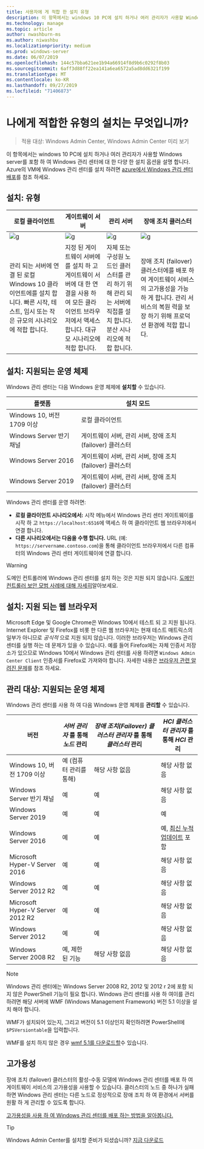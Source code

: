 ```yaml
---
title: 사용자에 게 적합 한 설치 유형
description: 이 항목에서는 windows 10 PC에 설치 하거나 여러 관리자가 사용할 Windows server를 포함 하 여 Windows 관리 센터에 대 한 다양 한 설치 옵션을 설명 합니다.
ms.technology: manage
ms.topic: article
author: nwashburn-ms
ms.author: niwashbu
ms.localizationpriority: medium
ms.prod: windows-server
ms.date: 06/07/2019
ms.openlocfilehash: 144c57bba621ee1b94a66914f8d9b6c0292f8b03
ms.sourcegitcommit: 6aff3d88ff22ea141a6ea6572a5ad8dd6321f199
ms.translationtype: MT
ms.contentlocale: ko-KR
ms.lasthandoff: 09/27/2019
ms.locfileid: "71406873"
---
```

# <a name="what-type-of-installation-is-right-for-you"></a>나에게 적합한 유형의 설치는 무엇입니까?

>적용 대상: Windows Admin Center, Windows Admin Center 미리 보기

이 항목에서는 windows 10 PC에 설치 하거나 여러 관리자가 사용할 Windows server를 포함 하 여 Windows 관리 센터에 대 한 다양 한 설치 옵션을 설명 합니다. Azure의 VM에 Windows 관리 센터를 설치 하려면 [azure에서 Windows 관리 센터 배포](../azure/deploy-wac-in-azure.md)를 참조 하세요.

## <a name="installation-types"></a>설치: 유형

| 로컬 클라이언트                                | 게이트웨이 서버                                  | 관리 서버                               | 장애 조치 클러스터                           |
|---------------------------------------------|-------------------------------------------------|----------------------------------------------|--------------------------------------------|
| ![g](../media/deployment-options/W10.PNG) | ![g](../media/deployment-options/gateway.PNG) | ![g](../media/deployment-options/node.PNG) | ![g](../media/deployment-options/HA.png) |
| 관리 되는 서버에 연결 된 로컬 Windows 10 클라이언트에를 설치 합니다.  빠른 시작, 테스트, 임시 또는 작은 규모의 시나리오에 적합 합니다. |지정 된 게이트웨이 서버에를 설치 하 고 게이트웨이 서버에 대 한 연결을 사용 하 여 모든 클라이언트 브라우저에서 액세스 합니다.  대규모 시나리오에 적합 합니다. | 자체 또는 구성원 노드인 클러스터를 관리 하기 위해 관리 되는 서버에 직접를 설치 합니다.  분산 시나리오에 적합 합니다. | 장애 조치 (failover) 클러스터에를 배포 하 여 게이트웨이 서비스의 고가용성을 가능 하 게 합니다. 관리 서비스의 복원 력을 보장 하기 위해 프로덕션 환경에 적합 합니다. |

## <a name="installation-supported-operating-systems"></a>설치: 지원되는 운영 체제

Windows 관리 센터는 다음 Windows 운영 체제에 **설치할** 수 있습니다.

| **플랫폼**                       | **설치 모드** |
| -----------------------------------| --------------------- |
| Windows 10, 버전 1709 이상  | 로컬 클라이언트 |
| Windows Server 반기 채널 | 게이트웨이 서버, 관리 서버, 장애 조치 (failover) 클러스터 |
| Windows Server 2016                | 게이트웨이 서버, 관리 서버, 장애 조치 (failover) 클러스터 |
| Windows Server 2019                | 게이트웨이 서버, 관리 서버, 장애 조치 (failover) 클러스터 |

Windows 관리 센터를 운영 하려면:

- **로컬 클라이언트 시나리오에서:** 시작 메뉴에서 Windows 관리 센터 게이트웨이를 시작 하 고 `https://localhost:6516`에 액세스 하 여 클라이언트 웹 브라우저에서 연결 합니다.
- **다른 시나리오에서는 다음을 수행 합니다.** URL (예: `https://servername.contoso.com`)을 통해 클라이언트 브라우저에서 다른 컴퓨터의 Windows 관리 센터 게이트웨이에 연결 합니다.

> [!WARNING]
> 도메인 컨트롤러에 Windows 관리 센터를 설치 하는 것은 지원 되지 않습니다. [도메인 컨트롤러 보안 모범 사례에 대해 자세히](https://docs.microsoft.com/windows-server/identity/ad-ds/plan/security-best-practices/securing-domain-controllers-against-attack)알아보세요. 

## <a name="installation-supported-web-browsers"></a>설치: 지원 되는 웹 브라우저

Microsoft Edge 및 Google Chrome은 Windows 10에서 테스트 되 고 지원 됩니다. Internet Explorer 및 Firefox를 비롯 한 다른 웹 브라우저는 현재 테스트 매트릭스의 일부가 아니므로 *공식적* 으로 지원 되지 않습니다. 이러한 브라우저는 Windows 관리 센터를 실행 하는 데 문제가 있을 수 있습니다. 예를 들어 Firefox에는 자체 인증서 저장소가 있으므로 Windows 10에서 Windows 관리 센터를 사용 하려면 `Windows Admin Center Client` 인증서를 Firefox로 가져와야 합니다. 자세한 내용은 [브라우저 관련 알려진 문제](../support/known-issues.md#browser-specific-issues)를 참조 하세요.

## <a name="management-target-supported-operating-systems"></a>관리 대상: 지원되는 운영 체제

Windows 관리 센터를 사용 하 여 다음 Windows 운영 체제를 **관리할** 수 있습니다.

| 버전 | *서버 관리자* 를 통해 *노드* 관리 | *장애 조치(Failover) 클러스터 관리자* 를 통해 *클러스터* 관리 | *HCI 클러스터 관리자* 를 통해 *HCI* 관리 |
| ------------------------- |--------------- | ----- | ------------------------ |
| Windows 10, 버전 1709 이상 | 예 (컴퓨터 관리를 통해) | 해당 사항 없음 | 해당 사항 없음 |
| Windows Server 반기 채널 | 예 | 예 | 해당 사항 없음 |
| Windows Server 2019 | 예 | 예 | 예 |
| Windows Server 2016 | 예 | 예 | 예, [최신 누적 업데이트](../use/manage-hyper-converged.md#prepare-your-windows-server-2016-cluster-for-windows-admin-center) 포함 |
| Microsoft Hyper-V Server 2016 | 예 | 예 | 해당 사항 없음 |
| Windows Server 2012 R2 | 예 | 예 | 해당 사항 없음 |
| Microsoft Hyper-V Server 2012 R2 | 예 | 예 | 해당 사항 없음 |
| Windows Server 2012 | 예 | 예 | 해당 사항 없음 |
| Windows Server 2008 R2 | 예, 제한 된 기능 | 해당 사항 없음 | 해당 사항 없음 |

> [!NOTE]
> Windows 관리 센터에는 Windows Server 2008 R2, 2012 및 2012 r 2에 포함 되지 않은 PowerShell 기능이 필요 합니다. Windows 관리 센터를 사용 하 여이를 관리 하려면 해당 서버에 WMF (Windows Management Framework) 버전 5.1 이상을 설치 해야 합니다.
> 
> WMF가 설치되어 있는지, 그리고 버전이 5.1 이상인지 확인하려면 PowerShell에 `$PSVersiontable`을 입력합니다. 
> 
> WMF를 설치 하지 않은 경우 [wmf 5.1를 다운로드할](https://www.microsoft.com/en-us/download/details.aspx?id=54616)수 있습니다.

## <a name="high-availability"></a>고가용성

장애 조치 (failover) 클러스터의 활성-수동 모델에 Windows 관리 센터를 배포 하 여 게이트웨이 서비스의 고가용성을 사용할 수 있습니다. 클러스터의 노드 중 하나가 실패 하면 Windows 관리 센터는 다른 노드로 정상적으로 장애 조치 하 여 환경에서 서버를 원활 하 게 관리할 수 있도록 합니다.

[고가용성을 사용 하 여 Windows 관리 센터를 배포 하는 방법을 알아봅니다.](../deploy/high-availability.md)

> [!Tip]
> Windows Admin Center를 설치할 준비가 되셨습니까? [지금 다운로드](https://aka.ms/windowsadmincenter)
